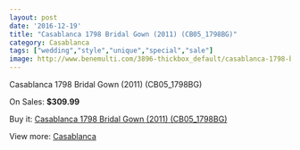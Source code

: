 ```yaml
---
layout: post
date: '2016-12-19'
title: "Casablanca 1798 Bridal Gown (2011) (CB05_1798BG)"
category: Casablanca
tags: ["wedding","style","unique","special","sale"]
image: http://www.benemulti.com/3896-thickbox_default/casablanca-1798-bridal-gown-2011-cb051798bg.jpg
---
```

Casablanca 1798 Bridal Gown (2011) (CB05_1798BG)

On Sales: **$309.99**
<a href="https://www.benemulti.com/en/casablanca/1490-casablanca-1798-bridal-gown-2011-cb051798bg.html"><amp-img layout="responsive" width="600" height="600" src="//www.benemulti.com/3896-thickbox_default/casablanca-1798-bridal-gown-2011-cb051798bg.jpg" alt="Casablanca 1798 Bridal Gown (2011) (CB05_1798BG) 0" /></a>
<a href="https://www.benemulti.com/en/casablanca/1490-casablanca-1798-bridal-gown-2011-cb051798bg.html"><amp-img layout="responsive" width="600" height="600" src="//www.benemulti.com/3898-thickbox_default/casablanca-1798-bridal-gown-2011-cb051798bg.jpg" alt="Casablanca 1798 Bridal Gown (2011) (CB05_1798BG) 1" /></a>
<a href="https://www.benemulti.com/en/casablanca/1490-casablanca-1798-bridal-gown-2011-cb051798bg.html"><amp-img layout="responsive" width="600" height="600" src="//www.benemulti.com/3897-thickbox_default/casablanca-1798-bridal-gown-2011-cb051798bg.jpg" alt="Casablanca 1798 Bridal Gown (2011) (CB05_1798BG) 2" /></a>

Buy it: [Casablanca 1798 Bridal Gown (2011) (CB05_1798BG)](https://www.benemulti.com/en/casablanca/1490-casablanca-1798-bridal-gown-2011-cb051798bg.html "Casablanca 1798 Bridal Gown (2011) (CB05_1798BG)")

View more: [Casablanca](https://www.benemulti.com/en/18-casablanca "Casablanca")